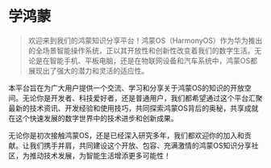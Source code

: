 # 学鸿蒙

> 欢迎来到我们的鸿蒙知识分享平台！鸿蒙OS（HarmonyOS）作为华为推出的全场景智能操作系统，正以其开放性和创新性改变着我们的数字生活。无论是在智能手机、平板电脑，还是在物联网设备和汽车系统中，鸿蒙OS都展现出了强大的潜力和灵活的适应性。

本平台旨在为广大用户提供一个交流、学习和分享关于鸿蒙OS的知识的开放空间。无论你是开发者、科技爱好者，还是普通用户，我们都希望通过这个平台汇聚最新的技术资讯、开发经验和使用技巧，共同探索鸿蒙OS背后的奥秘，共享成就在这个快速发展的数字世界中的技术进步和创新成果。

无论你是初次接触鸿蒙OS，还是已经深入研究多年，我们都欢迎你的加入和贡献。让我们携手并肩，共同建设这个开放、包容、充满激情的鸿蒙OS知识分享社区，为推动技术发展，为智能生活增添更多可能性！


